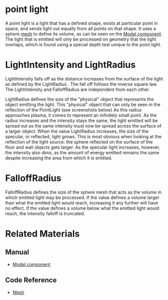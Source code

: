 # point light
A point light is a light that has a defined shape, exists at particular point in space, and sends light out equally from all points on that shape. It uses a sphere [mesh](https://plasmaengine.github.io/PlasmaDocs/Plasma1/C++/code_reference/class_reference/mesh.md) to define its volume, as can be seen on the [Model component](https://plasmaengine.github.io/PlasmaDocs/Plasma1/Editor/graphics/models/model_component.md). The light that is emitted will only be processed on geometry that the light overlaps, which is found using a special depth test unique to the point light.

# LightIntensity and LightRadius

LightIntensity  falls off as the distance increases from the surface of the light as defined by the LightRadius . The fall off follows the inverse square law. The LightIntensity  and FalloffRadius  are independent from each other. 

LightRadius  defines the size of the "physical" object that represents the object emitting the light. This "physical" object that can only be seen in the reflection of the PointLight (see screenshots below) As this radius approaches plasma, it comes to represent an infinitely small point. As the radius increases and the intensity stays the same, the light emitted will be spread out as the same intensity must now be spread across the surface of a larger object. When the value LightRadius  increases, the size of the specular, or reflected, light grows. This is most obvious when looking at the reflection of the light source: the sphere reflected on the surface of the floor and wall objects gets larger. As the specular light increases, however, the intensity also dims, as the amount of energy emitted remains the same despite increasing the area from which it is emitted.

# FalloffRadius

FalloffRadius  defines the size of the sphere mesh that acts as the volume in which emitted light may be processed. If the value defines a volume larger than what the emitted light would reach, increasing it any further will have no effect. If the value defines a volume below what the emitted light would reach, the intensity falloff is truncated.

# Related Materials

## Manual
- [Model component](https://plasmaengine.github.io/PlasmaDocs/Plasma1/Editor/graphics/models/model_component.md)

## Code Reference
- [Mesh](https://plasmaengine.github.io/PlasmaDocs/Plasma1/C++/code_reference/class_reference/mesh.md) 

 